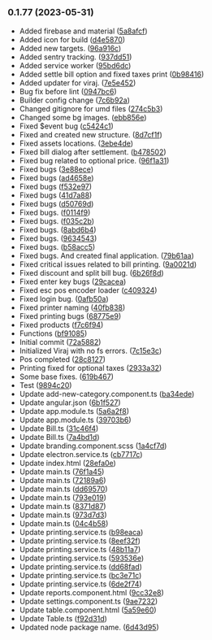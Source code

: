 ## <small>0.1.77 (2023-05-31)</small>

* Added firebase and material ([5a8afcf](https://github.com/swayambhu-innovations/Packages/commit/5a8afcf))
* Added icon for build ([d4e5870](https://github.com/swayambhu-innovations/Packages/commit/d4e5870))
* Added new targets. ([96a916c](https://github.com/swayambhu-innovations/Packages/commit/96a916c))
* Added sentry tracking. ([937dd51](https://github.com/swayambhu-innovations/Packages/commit/937dd51))
* Added service worker ([95bd6dc](https://github.com/swayambhu-innovations/Packages/commit/95bd6dc))
* Added settle bill option and fixed taxes print ([0b98416](https://github.com/swayambhu-innovations/Packages/commit/0b98416))
* Added updater for viraj. ([7e5e452](https://github.com/swayambhu-innovations/Packages/commit/7e5e452))
* Bug fix before lint ([0947bc6](https://github.com/swayambhu-innovations/Packages/commit/0947bc6))
* Builder config change ([7c6b92a](https://github.com/swayambhu-innovations/Packages/commit/7c6b92a))
* Changed gitignore for umd files ([274c5b3](https://github.com/swayambhu-innovations/Packages/commit/274c5b3))
* Changed some bg images. ([ebb856e](https://github.com/swayambhu-innovations/Packages/commit/ebb856e))
* Fixed $event bug ([c5424c1](https://github.com/swayambhu-innovations/Packages/commit/c5424c1))
* Fixed and created new structure. ([8d7cf1f](https://github.com/swayambhu-innovations/Packages/commit/8d7cf1f))
* Fixed assets locations. ([3ebe4de](https://github.com/swayambhu-innovations/Packages/commit/3ebe4de))
* Fixed bill dialog after settlement. ([b478502](https://github.com/swayambhu-innovations/Packages/commit/b478502))
* Fixed bug related to optional price. ([96f1a31](https://github.com/swayambhu-innovations/Packages/commit/96f1a31))
* Fixed bugs ([3e88ece](https://github.com/swayambhu-innovations/Packages/commit/3e88ece))
* Fixed bugs ([ad4658e](https://github.com/swayambhu-innovations/Packages/commit/ad4658e))
* Fixed bugs ([f532e97](https://github.com/swayambhu-innovations/Packages/commit/f532e97))
* Fixed bugs ([41d7a88](https://github.com/swayambhu-innovations/Packages/commit/41d7a88))
* Fixed bugs ([d50769d](https://github.com/swayambhu-innovations/Packages/commit/d50769d))
* Fixed bugs. ([f0114f9](https://github.com/swayambhu-innovations/Packages/commit/f0114f9))
* Fixed bugs. ([f035c2b](https://github.com/swayambhu-innovations/Packages/commit/f035c2b))
* Fixed bugs. ([8abd6b4](https://github.com/swayambhu-innovations/Packages/commit/8abd6b4))
* Fixed bugs. ([9634543](https://github.com/swayambhu-innovations/Packages/commit/9634543))
* Fixed bugs. ([b58acc5](https://github.com/swayambhu-innovations/Packages/commit/b58acc5))
* Fixed bugs. And created final application. ([79b61aa](https://github.com/swayambhu-innovations/Packages/commit/79b61aa))
* Fixed critical issues related to bill printing. ([9a0021d](https://github.com/swayambhu-innovations/Packages/commit/9a0021d))
* Fixed discount and split bill bug. ([6b26f8d](https://github.com/swayambhu-innovations/Packages/commit/6b26f8d))
* Fixed enter key bugs ([29cacea](https://github.com/swayambhu-innovations/Packages/commit/29cacea))
* Fixed esc pos encoder loader ([c409324](https://github.com/swayambhu-innovations/Packages/commit/c409324))
* Fixed login bug. ([0afb50a](https://github.com/swayambhu-innovations/Packages/commit/0afb50a))
* Fixed printer naming ([40fb838](https://github.com/swayambhu-innovations/Packages/commit/40fb838))
* Fixed printing bugs ([68775e9](https://github.com/swayambhu-innovations/Packages/commit/68775e9))
* Fixed products ([f7c6f94](https://github.com/swayambhu-innovations/Packages/commit/f7c6f94))
* Functions ([bf91085](https://github.com/swayambhu-innovations/Packages/commit/bf91085))
* Initial commit ([72a5882](https://github.com/swayambhu-innovations/Packages/commit/72a5882))
* Initialized Viraj with no fs errors. ([7c15e3c](https://github.com/swayambhu-innovations/Packages/commit/7c15e3c))
* Pos completed ([28c8127](https://github.com/swayambhu-innovations/Packages/commit/28c8127))
* Printing fixed for optional taxes ([2933a32](https://github.com/swayambhu-innovations/Packages/commit/2933a32))
* Some base fixes. ([619b467](https://github.com/swayambhu-innovations/Packages/commit/619b467))
* Test ([9894c20](https://github.com/swayambhu-innovations/Packages/commit/9894c20))
* Update add-new-category.component.ts ([ba34ede](https://github.com/swayambhu-innovations/Packages/commit/ba34ede))
* Update angular.json ([6b1f527](https://github.com/swayambhu-innovations/Packages/commit/6b1f527))
* Update app.module.ts ([5a6a2f8](https://github.com/swayambhu-innovations/Packages/commit/5a6a2f8))
* Update app.module.ts ([39703b6](https://github.com/swayambhu-innovations/Packages/commit/39703b6))
* Update Bill.ts ([31c46f4](https://github.com/swayambhu-innovations/Packages/commit/31c46f4))
* Update Bill.ts ([7a4bd1d](https://github.com/swayambhu-innovations/Packages/commit/7a4bd1d))
* Update branding.component.scss ([1a4cf7d](https://github.com/swayambhu-innovations/Packages/commit/1a4cf7d))
* Update electron.service.ts ([cb7717c](https://github.com/swayambhu-innovations/Packages/commit/cb7717c))
* Update index.html ([28efa0e](https://github.com/swayambhu-innovations/Packages/commit/28efa0e))
* Update main.ts ([76f1a45](https://github.com/swayambhu-innovations/Packages/commit/76f1a45))
* Update main.ts ([72189a6](https://github.com/swayambhu-innovations/Packages/commit/72189a6))
* Update main.ts ([dd69570](https://github.com/swayambhu-innovations/Packages/commit/dd69570))
* Update main.ts ([793e019](https://github.com/swayambhu-innovations/Packages/commit/793e019))
* Update main.ts ([8371d87](https://github.com/swayambhu-innovations/Packages/commit/8371d87))
* Update main.ts ([973d7d3](https://github.com/swayambhu-innovations/Packages/commit/973d7d3))
* Update main.ts ([04c4b58](https://github.com/swayambhu-innovations/Packages/commit/04c4b58))
* Update printing.service.ts ([b98eaca](https://github.com/swayambhu-innovations/Packages/commit/b98eaca))
* Update printing.service.ts ([8eef32f](https://github.com/swayambhu-innovations/Packages/commit/8eef32f))
* Update printing.service.ts ([48b11a7](https://github.com/swayambhu-innovations/Packages/commit/48b11a7))
* Update printing.service.ts ([593536e](https://github.com/swayambhu-innovations/Packages/commit/593536e))
* Update printing.service.ts ([dd68fad](https://github.com/swayambhu-innovations/Packages/commit/dd68fad))
* Update printing.service.ts ([bc3e71c](https://github.com/swayambhu-innovations/Packages/commit/bc3e71c))
* Update printing.service.ts ([6de2f74](https://github.com/swayambhu-innovations/Packages/commit/6de2f74))
* Update reports.component.html ([9cc32e8](https://github.com/swayambhu-innovations/Packages/commit/9cc32e8))
* Update settings.component.ts ([9ae7232](https://github.com/swayambhu-innovations/Packages/commit/9ae7232))
* Update table.component.html ([5a59e60](https://github.com/swayambhu-innovations/Packages/commit/5a59e60))
* Update Table.ts ([f92d31d](https://github.com/swayambhu-innovations/Packages/commit/f92d31d))
* Updated node package name. ([6d43d95](https://github.com/swayambhu-innovations/Packages/commit/6d43d95))



